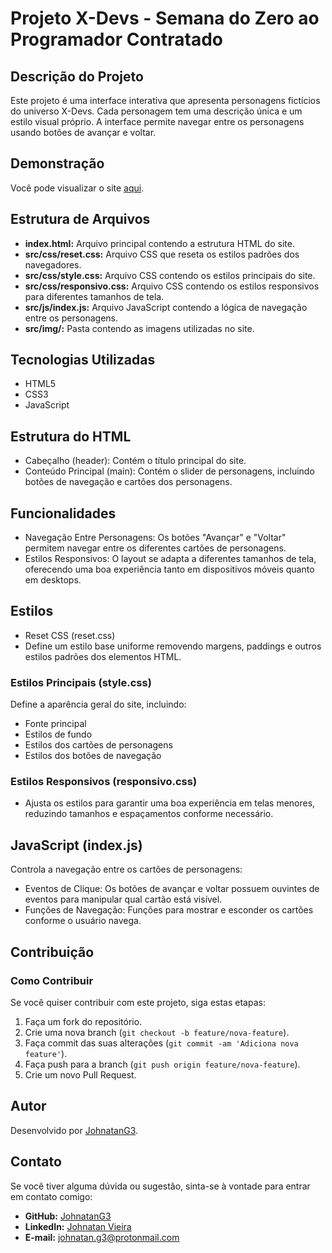 # Projeto X-Devs - Semana do Zero ao Programador Contratado

## Descrição do Projeto

Este projeto é uma interface interativa que apresenta personagens fictícios do universo X-Devs. Cada personagem tem uma descrição única e um estilo visual próprio. A interface permite navegar entre os personagens usando botões de avançar e voltar.

## Demonstração
Você pode visualizar o site [aqui](https://interface-iterativa-portfolio.netlify.app/).

## Estrutura de Arquivos

- **index.html:** Arquivo principal contendo a estrutura HTML do site.
- **src/css/reset.css:** Arquivo CSS que reseta os estilos padrões dos navegadores.
- **src/css/style.css:** Arquivo CSS contendo os estilos principais do site.
- **src/css/responsivo.css:** Arquivo CSS contendo os estilos responsivos para diferentes tamanhos de tela.
- **src/js/index.js:** Arquivo JavaScript contendo a lógica de navegação entre os personagens.
- **src/img/:** Pasta contendo as imagens utilizadas no site.

## Tecnologias Utilizadas

- HTML5
- CSS3
- JavaScript

## Estrutura do HTML

- Cabeçalho (header): Contém o título principal do site.
- Conteúdo Principal (main): Contém o slider de personagens, incluindo botões de navegação e cartões dos personagens.

## Funcionalidades

- Navegação Entre Personagens: Os botões "Avançar" e "Voltar" permitem navegar entre os diferentes cartões de personagens.
- Estilos Responsivos: O layout se adapta a diferentes tamanhos de tela, oferecendo uma boa experiência tanto em dispositivos móveis quanto em desktops.

## Estilos

- Reset CSS (reset.css)
- Define um estilo base uniforme removendo margens, paddings e outros estilos padrões dos elementos HTML.

### Estilos Principais (style.css)

Define a aparência geral do site, incluindo:

- Fonte principal
- Estilos de fundo
- Estilos dos cartões de personagens
- Estilos dos botões de navegação

### Estilos Responsivos (responsivo.css)
- Ajusta os estilos para garantir uma boa experiência em telas menores, reduzindo tamanhos e espaçamentos conforme necessário.

## JavaScript (index.js)

Controla a navegação entre os cartões de personagens:

- Eventos de Clique: Os botões de avançar e voltar possuem ouvintes de eventos para manipular qual cartão está visível.
- Funções de Navegação: Funções para mostrar e esconder os cartões conforme o usuário navega.

## Contribuição

### Como Contribuir

Se você quiser contribuir com este projeto, siga estas etapas:

1. Faça um fork do repositório.
2. Crie uma nova branch (`git checkout -b feature/nova-feature`).
3. Faça commit das suas alterações (`git commit -am 'Adiciona nova feature'`).
4. Faça push para a branch (`git push origin feature/nova-feature`).
5. Crie um novo Pull Request.

## Autor

Desenvolvido por [JohnatanG3](https://github.com/SeuUsuario).

## Contato

Se você tiver alguma dúvida ou sugestão, sinta-se à vontade para entrar em contato comigo:

- **GitHub:** [JohnatanG3](https://github.com/SeuUsuario)
- **LinkedIn:** [Johnatan Vieira](https://www.linkedin.com/in/johnatan-vieira-a602542aa/)
- **E-mail:** johnatan.g3@protonmail.com
